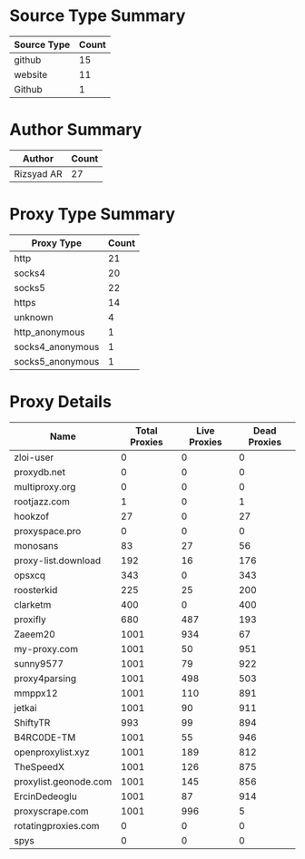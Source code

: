 # Source Type Summary

| Source Type | Count |
|-------------|-------|
| github | 15 |
| website | 11 |
| Github | 1 |


# Author Summary

| Author | Count |
|--------|-------|
| Rizsyad AR | 27 |


# Proxy Type Summary

| Proxy Type | Count |
|------------|-------|
| http | 21 |
| socks4 | 20 |
| socks5 | 22 |
| https | 14 |
| unknown | 4 |
| http_anonymous | 1 |
| socks4_anonymous | 1 |
| socks5_anonymous | 1 |


# Proxy Details

| Name | Total Proxies | Live Proxies | Dead Proxies |
|------|---------------|--------------|---------------|
| zloi-user | 0 | 0 | 0 |
| proxydb.net | 0 | 0 | 0 |
| multiproxy.org | 0 | 0 | 0 |
| rootjazz.com | 1 | 0 | 1 |
| hookzof | 27 | 0 | 27 |
| proxyspace.pro | 0 | 0 | 0 |
| monosans | 83 | 27 | 56 |
| proxy-list.download | 192 | 16 | 176 |
| opsxcq | 343 | 0 | 343 |
| roosterkid | 225 | 25 | 200 |
| clarketm | 400 | 0 | 400 |
| proxifly | 680 | 487 | 193 |
| Zaeem20 | 1001 | 934 | 67 |
| my-proxy.com | 1001 | 50 | 951 |
| sunny9577 | 1001 | 79 | 922 |
| proxy4parsing | 1001 | 498 | 503 |
| mmppx12 | 1001 | 110 | 891 |
| jetkai | 1001 | 90 | 911 |
| ShiftyTR | 993 | 99 | 894 |
| B4RC0DE-TM | 1001 | 55 | 946 |
| openproxylist.xyz | 1001 | 189 | 812 |
| TheSpeedX | 1001 | 126 | 875 |
| proxylist.geonode.com | 1001 | 145 | 856 |
| ErcinDedeoglu | 1001 | 87 | 914 |
| proxyscrape.com | 1001 | 996 | 5 |
| rotatingproxies.com | 0 | 0 | 0 |
| spys | 0 | 0 | 0 |
